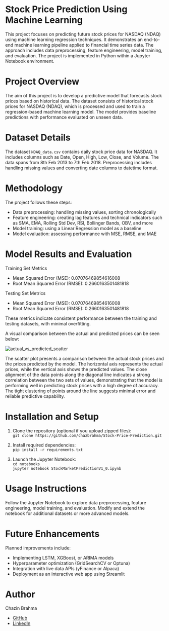 # Stock Price Prediction Using Machine Learning

This project focuses on predicting future stock prices for NASDAQ (NDAQ) using machine learning regression techniques. It demonstrates an end-to-end machine learning pipeline applied to financial time series data. The approach includes data preprocessing, feature engineering, model training, and evaluation. The project is implemented in Python within a Jupyter Notebook environment.

# Project Overview

The aim of this project is to develop a predictive model that forecasts stock prices based on historical data. The dataset consists of historical stock prices for NASDAQ (NDAQ), which is processed and used to train a regression-based machine learning model. The model provides baseline predictions with performance evaluated on unseen data.

# Dataset Details

The dataset `NDAQ_data.csv` contains daily stock price data for NASDAQ. It includes columns such as Date, Open, High, Low, Close, and Volume. The data spans from 8th Feb 2013 to 7th Feb 2018. Preprocessing includes handling missing values and converting date columns to datetime format.

# Methodology

The project follows these steps:
- Data preprocessing: handling missing values, sorting chronologically
- Feature engineering: creating lag features and technical indicators such as SMA, EMA, Rolling Std Dev, RSI, Bollinger Bands, OBV, and more
- Model training: using a Linear Regression model as a baseline
- Model evaluation: assessing performance with MSE, RMSE, and MAE

# Model Results and Evaluation

Training Set Metrics
- Mean Squared Error (MSE): 0.07076469854616008  
- Root Mean Squared Error (RMSE): 0.2660163501481818  

Testing Set Metrics
- Mean Squared Error (MSE): 0.07076469854616008  
- Root Mean Squared Error (RMSE): 0.2660163501481818  

These metrics indicate consistent performance between the training and testing datasets, with minimal overfitting.

A visual comparison between the actual and predicted prices can be seen below:

![actual_vs_predicted_scatter](https://github.com/user-attachments/assets/75ed0df5-e773-4a71-a60c-2050b6084c3b)

The scatter plot presents a comparison between the actual stock prices and the prices predicted by the model. The horizontal axis represents the actual prices, while the vertical axis shows the predicted values. The close alignment of the data points along the diagonal line indicates a strong correlation between the two sets of values, demonstrating that the model is performing well in predicting stock prices with a high degree of accuracy. The tight clustering of points around the line suggests minimal error and reliable predictive capability.

# Installation and Setup

1. Clone the repository (optional if you upload zipped files):  
   `git clone https://github.com/chazbrahma/Stock-Price-Prediction.git`

2. Install required dependencies:  
   `pip install -r requirements.txt`

3. Launch the Jupyter Notebook:  
   `cd notebooks`  
   `jupyter notebook StockMarketPredictionV1_0.ipynb`

# Usage Instructions

Follow the Jupyter Notebook to explore data preprocessing, feature engineering, model training, and evaluation. Modify and extend the notebook for additional datasets or more advanced models.

# Future Enhancements

Planned improvements include:
- Implementing LSTM, XGBoost, or ARIMA models
- Hyperparameter optimization (GridSearchCV or Optuna)
- Integration with live data APIs (yFinance or Alpaca)
- Deployment as an interactive web app using Streamlit

# Author

Chazin Brahma  
- [GitHub](https://github.com/chazbrahma)  
- [LinkedIn](https://www.linkedin.com/in/chazin-brahma-684197292/)
